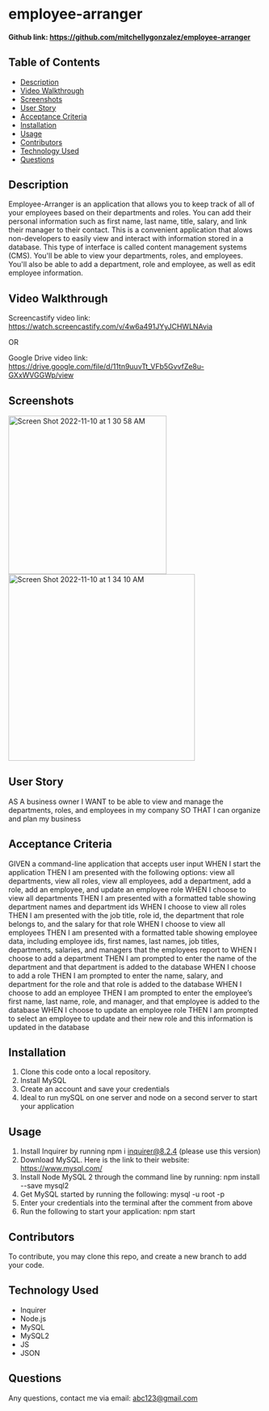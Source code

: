 # employee-arranger

#### Github link:  https://github.com/mitchellygonzalez/employee-arranger

## Table of Contents
* [Description](#description)
* [Video Walkthrough](#video-walkthrough)
* [Screenshots](#screenshots)
* [User Story](#user-story)
* [Acceptance Criteria](#acceptance-criteria)
* [Installation](#installation)
* [Usage](#usage)
* [Contributors](#contributors)
* [Technology Used](#technology-used)
* [Questions](#questions)
 
## Description
Employee-Arranger is an application that allows you to keep track of all of your employees based on their departments and roles. You can add their personal information such as first name, last name, title, salary, and link their manager to their contact. This is a convenient application that alows non-developers to easily view and interact with information stored in a database. This type of interface is called content management systems (CMS). You'll be able to view your departments, roles, and employees. You'll also be able to add a department, role and employee, as well as edit employee information. 


## Video Walkthrough
Screencastify video link: https://watch.screencastify.com/v/4w6a491JYyJCHWLNAvia

OR

Google Drive video link: https://drive.google.com/file/d/11tn9uuvTt_VFb5GvvfZe8u-GXxWVGGWp/view

## Screenshots
<img width="313" alt="Screen Shot 2022-11-10 at 1 30 58 AM" src="https://user-images.githubusercontent.com/107009737/201017897-4a262e3b-fd2a-4c4e-8161-5100f18e78f9.png">

<img width="369" alt="Screen Shot 2022-11-10 at 1 34 10 AM" src="https://user-images.githubusercontent.com/107009737/201017919-831dc275-ca34-400c-a134-cb123d9b845f.png">

## User Story
AS A business owner
I WANT to be able to view and manage the departments, roles, and employees in my company
SO THAT I can organize and plan my business




## Acceptance Criteria
GIVEN a command-line application that accepts user input
WHEN I start the application
THEN I am presented with the following options: view all departments, view all roles, view all employees, add a department, add a role, add an employee, and update an employee role
WHEN I choose to view all departments
THEN I am presented with a formatted table showing department names and department ids
WHEN I choose to view all roles
THEN I am presented with the job title, role id, the department that role belongs to, and the salary for that role
WHEN I choose to view all employees
THEN I am presented with a formatted table showing employee data, including employee ids, first names, last names, job titles, departments, salaries, and managers that the employees report to
WHEN I choose to add a department
THEN I am prompted to enter the name of the department and that department is added to the database
WHEN I choose to add a role
THEN I am prompted to enter the name, salary, and department for the role and that role is added to the database
WHEN I choose to add an employee
THEN I am prompted to enter the employee’s first name, last name, role, and manager, and that employee is added to the database
WHEN I choose to update an employee role
THEN I am prompted to select an employee to update and their new role and this information is updated in the database

## Installation
1. Clone this code onto a local repository.
2. Install MySQL
3. Create an account and save your credentials
4. Ideal to run mySQL on one server and node on a second server to start your application

## Usage
1. Install Inquirer by running npm i inquirer@8.2.4 (please use this version)
2. Download MySQL. Here is the link to their website: https://www.mysql.com/
3. Install Node MySQL 2 through the command line by running: npm install --save mysql2
4. Get MySQL started by running the following: mysql -u root -p
5. Enter your credentials into the terminal after the comment from above
6. Run the following to start your application: npm start


## Contributors
To contribute, you may clone this repo, and create a new branch to add your code. 

## Technology Used
- Inquirer
- Node.js
- MySQL
- MySQL2
- JS
- JSON

## Questions
Any questions, contact me via email: abc123@gmail.com

